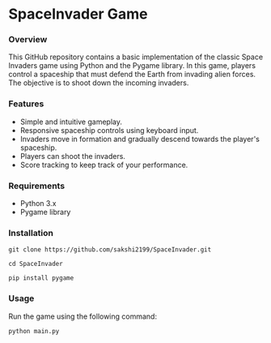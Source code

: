 # SpaceInvader Game

### Overview

This GitHub repository contains a basic implementation of the classic Space Invaders game using Python and the Pygame library. In this game, players control a spaceship that must defend the Earth from invading alien forces. The objective is to shoot down the incoming invaders.

### Features

- Simple and intuitive gameplay.
- Responsive spaceship controls using keyboard input.
- Invaders move in formation and gradually descend towards the player's spaceship.
- Players can shoot the invaders.
- Score tracking to keep track of your performance.

### Requirements

- Python 3.x
- Pygame library

### Installation

```
git clone https://github.com/sakshi2199/SpaceInvader.git

cd SpaceInvader

pip install pygame
```

### Usage

Run the game using the following command:

```
python main.py
```
